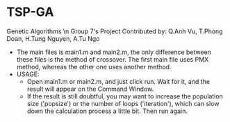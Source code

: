 # TSP-GA
Genetic Algorithms \n
Group 7's Project
Contributed by: Q.Anh Vu, T.Phong Doan, H.Tung Nguyen, A.Tu Ngo
* The main files is main1.m and main2.m, the only difference between these files is the method of crossover. The first main file uses PMX method, whereas the other one uses another method.
* USAGE:
  - Open main1.m or main2.m, and just click run. Wait for it, and the result will appear on the Command Window.
  - If the result is still doubtful, you may want to increase the population size ('popsize') or the number of loops ('iteration'), which can slow down the calculation process a little bit. Then run again.
